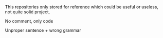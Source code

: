 This repositories only stored for reference which could be useful or useless, not quite solid project.

No comment, only code

Unproper sentence + wrong grammar
